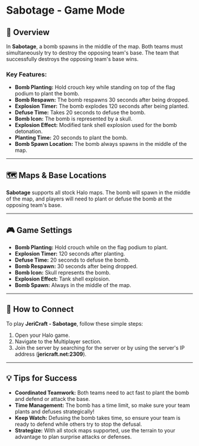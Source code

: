 # Sabotage - Game Mode

## 📝 Overview

In **Sabotage**, a bomb spawns in the middle of the map. Both teams must simultaneously try to destroy the opposing
team's base. The team that successfully destroys the opposing team's base wins.

### Key Features:

- **Bomb Planting:** Hold crouch key while standing on top of the flag podium to plant the bomb.
- **Bomb Respawn:** The bomb respawns 30 seconds after being dropped.
- **Explosion Timer:** The bomb explodes 120 seconds after being planted.
- **Defuse Time:** Takes 20 seconds to defuse the bomb.
- **Bomb Icon:** The bomb is represented by a skull.
- **Explosion Effect:** Modified tank shell explosion used for the bomb detonation.
- **Planting Time:** 20 seconds to plant the bomb.
- **Bomb Spawn Location:** The bomb always spawns in the middle of the map.

---

## 🗺️ Maps & Base Locations

**Sabotage** supports all stock Halo maps. The bomb will spawn in the middle of the map, and players will need to plant
or defuse the bomb at the opposing team's base.

---

## 🎮 Game Settings

- **Bomb Planting:** Hold crouch while on the flag podium to plant.
- **Explosion Timer:** 120 seconds after planting.
- **Defuse Time:** 20 seconds to defuse the bomb.
- **Bomb Respawn:** 30 seconds after being dropped.
- **Bomb Icon:** Skull represents the bomb.
- **Explosion Effect:** Tank shell explosion.
- **Bomb Spawn:** Always in the middle of the map.

---

## 📡 How to Connect

To play **JeriCraft - Sabotage**, follow these simple steps:

1. Open your Halo game.
2. Navigate to the Multiplayer section.
3. Join the server by searching for the server or by using the server's IP address (**jericraft.net:2309**).

---

## 💡 Tips for Success

- **Coordinated Teamwork:** Both teams need to act fast to plant the bomb and defend or attack the base.
- **Time Management:** The bomb has a time limit, so make sure your team plants and defuses strategically!
- **Keep Watch:** Defusing the bomb takes time, so ensure your team is ready to defend while others try to stop the
  defusal.
- **Strategize:** With all stock maps supported, use the terrain to your advantage to plan surprise attacks or defenses.
